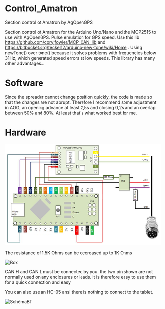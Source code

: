 ﻿# Control_Amatron
Section control of Amatron by AgOpenGPS


Section control of Amatron for the Arduino Uno/Nano and the MCP2515 to use with AgOpenGPS. Pulse emulation for GPS speed.
Use this lib https://github.com/coryjfowler/MCP_CAN_lib and https://bitbucket.org/teckel12/arduino-new-tone/wiki/Home
. Using newTone() over tone() because it solves problems with frequencies below 31Hz, which generated speed errors at low speeds. This library has many other advantages...

# Software
Since the spreader cannot change position quickly, the code is made so that the changes are not abrupt. Therefore I recommend some adjustment in AOG, an opening advance at least 2,5s and closing 0,2s and an overlap between 50% and 80%. At least that's what worked best for me.

# Hardware
![Schéma](Pics/CAN-Bus-arduino-schema.png)

The resistance of 1.5K Ohms can be decreased up to 1K Ohms

![Box](Pics/JunctionBox.png)

CAN H and CAN L must be connected by you. the two pin shown are not normally used on any enclosures or leads. it is therefore easy to use them for a quick connection and easy

You can also use an HC-05 ansi there is nothing to connect to the tablet.

![SchémaBT](Pics/CAN-Bus-arduino-BT-schema.png)
